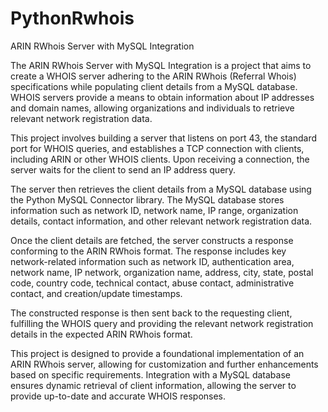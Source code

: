 # PythonRwhois
ARIN RWhois Server with MySQL Integration

The ARIN RWhois Server with MySQL Integration is a project that aims to create a WHOIS server adhering to the ARIN RWhois (Referral Whois) specifications while populating client details from a MySQL database. WHOIS servers provide a means to obtain information about IP addresses and domain names, allowing organizations and individuals to retrieve relevant network registration data.

This project involves building a server that listens on port 43, the standard port for WHOIS queries, and establishes a TCP connection with clients, including ARIN or other WHOIS clients. Upon receiving a connection, the server waits for the client to send an IP address query.

The server then retrieves the client details from a MySQL database using the Python MySQL Connector library. The MySQL database stores information such as network ID, network name, IP range, organization details, contact information, and other relevant network registration data.

Once the client details are fetched, the server constructs a response conforming to the ARIN RWhois format. The response includes key network-related information such as network ID, authentication area, network name, IP network, organization name, address, city, state, postal code, country code, technical contact, abuse contact, administrative contact, and creation/update timestamps.

The constructed response is then sent back to the requesting client, fulfilling the WHOIS query and providing the relevant network registration details in the expected ARIN RWhois format.

This project is designed to provide a foundational implementation of an ARIN RWhois server, allowing for customization and further enhancements based on specific requirements. Integration with a MySQL database ensures dynamic retrieval of client information, allowing the server to provide up-to-date and accurate WHOIS responses.
